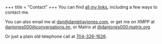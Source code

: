 +++
title = "Contact"
+++
You can find [all my links](https://links.danielrayjones.com), including a few ways to contact me.

You can also email me at [dan&#x40;danielrayjones&#x2e;com](mailto:dan&#x40;danielrayjones&#x2e;com), or get me on XMPP at [danjones000@conversations.im](xmpp:danjones000@conversations.im), or Matrix at [@danjones000:matrix.org](https://matrix.to/#/@danjones000:matrix.org).

Or just a plain old telephone call at [704-326-1626](tel:704-326-1626).
